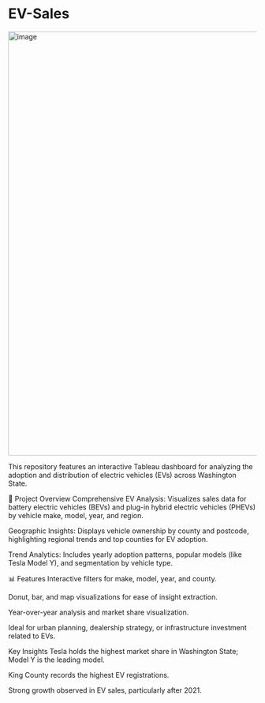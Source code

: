 # EV-Sales
<img width="1658" height="859" alt="image" src="https://github.com/user-attachments/assets/ea7280fa-bf83-4692-86ed-585578d3e75e" />

This repository features an interactive Tableau dashboard for analyzing the adoption and distribution of electric vehicles (EVs) across Washington State.

🚗 Project Overview
Comprehensive EV Analysis: Visualizes sales data for battery electric vehicles (BEVs) and plug-in hybrid electric vehicles (PHEVs) by vehicle make, model, year, and region.

Geographic Insights: Displays vehicle ownership by county and postcode, highlighting regional trends and top counties for EV adoption.

Trend Analytics: Includes yearly adoption patterns, popular models (like Tesla Model Y), and segmentation by vehicle type.

📊 Features
Interactive filters for make, model, year, and county.

Donut, bar, and map visualizations for ease of insight extraction.

Year-over-year analysis and market share visualization.

Ideal for urban planning, dealership strategy, or infrastructure investment related to EVs.

Key Insights
Tesla holds the highest market share in Washington State; Model Y is the leading model.

King County records the highest EV registrations.

Strong growth observed in EV sales, particularly after 2021.
